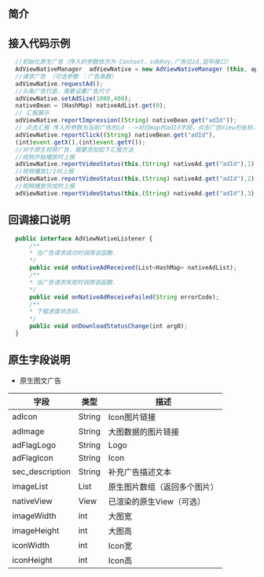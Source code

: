 ## 简介

## 接入代码示例
```js
  //初始化原生广告（传入的参数依次为 Context，sdkKey,广告位id,监听接口）
  AdViewNativeManager  adViewNative = new AdViewNativeManager (this, appId, posId, nativeAdCallBcak);
  //请求广告 （可选参数 ：广告条数）
  adViewNative.requestAd();
  //头条广告打底，需要设置广告尺寸
  adViewNative.setAdSize(1080,400);
  nativeBean = (HashMap) nativeAdList.get(0);
  // 汇报展示
  adViewNative.reportImpression((String) nativeBean.get("adId"));
  // 点击汇报 传入的参数为当前广告的id -->对应map的adId字段，点击广告View的坐标，坐标相对广告位左上角为原点
  adViewNative.reportClick((String) nativeBean.get("adId"), 
  (int)event.getX(),(int)event.getY());
  //对于原生视频广告，需要添加如下汇报方法
  //视频开始播放时上报
  adViewNative.reportVideoStatus(this,(String) nativeAd.get("adId"),1); 
  //视频播放1/2时上报
  adViewNative.reportVideoStatus(this,(String) nativeAd.get("adId"),2); 
  //视频播放完成时上报
  adViewNative.reportVideoStatus(this,(String) nativeAd.get("adId"),3);
```

## 回调接口说明

```js
  public interface AdViewNativeListener {
      /**
      * 当广告请求成功时调用该函数. 
      */
      public void onNativeAdReceived(List<HashMap> nativeAdList);
      /**
      * 当广告请求失败时调用该函数.
      */
      public void onNativeAdReceiveFailed(String errorCode);
      /**
      * 下载进度状态码.
      */
      public void onDownloadStatusChange(int arg0);
  }
```
## 原生字段说明

  - 原生图文广告
  
  |     字段     | 类型         |     描述       |
  |-------------|--------------|---------------|
  | adIcon      | String       | Icon图片链接   |
  |adImage      |	String	     |大图数据的图片链接|
  |adFlagLogo   |	String       |	Logo         |
  |adFlagIcon	  |String        |	Icon         |
  |sec_description|String	     |补充广告描述文本  |
  |imageList    |	List	       |原生图片数组（返回多个图片） |
  |nativeView	  |View	         |已渲染的原生View（可选） |
  |imageWidth   |	int          |	大图宽         |
  |imageHeight  |	int          |	大图高         |
  |iconWidth    |	int          |	Icon宽         | 
  |iconHeight   |	int	         |Icon高           |

